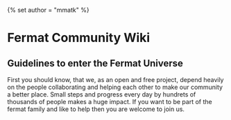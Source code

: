 {% set author = "mmatk" %}
# Fermat Community Wiki
## Guidelines to enter the Fermat Universe


First you should know, that we, as an open and free project, depend heavily on the people collaborating and helping each other to make our community a better place.
Small steps and progress every day by hundrets of thousands of people makes a huge impact. If you want to be part of the fermat family and like to help then you are welcome to join us.

